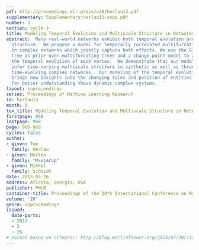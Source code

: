 ```yaml
---
pdf: http://proceedings.mlr.press/v28/herlau13.pdf
supplementary: Supplementary:herlau13-supp.pdf
number: 3
section: cycle-3
title: Modeling Temporal Evolution and Multiscale Structure in Networks
abstract: 'Many real-world networks exhibit both temporal evolution and multiscale
  structure.  We propose a model for temporally correlated multifurcating hierarchies
  in complex networks which jointly capture both effects. We use the Gibbs fragmentation
  tree as prior over multifurcating trees and a change-point model to account for
  the temporal evolution of each vertex.  We demonstrate that our model is able to
  infer time-varying multiscale structure in synthetic as well as three real world
  time-evolving complex networks.  Our modeling of the temporal evolution of hierarchies
  brings new insights into the changing roles and position of entities and possibilities
  for better understanding these dynamic complex systems.  '
layout: inproceedings
series: Proceedings of Machine Learning Research
id: herlau13
month: 0
tex_title: Modeling Temporal Evolution and Multiscale Structure in Networks
firstpage: 960
lastpage: 968
page: 960-968
cycles: false
author:
- given: Tue
  family: Herlau
- given: Morten
  family: "M\x1Arup"
- given: Mikkel
  family: Schmidt
date: 2013-05-26
address: Atlanta, Georgia, USA
publisher: PMLR
container-title: Proceedings of the 30th International Conference on Machine Learning
volume: '28'
genre: inproceedings
issued:
  date-parts:
  - 2013
  - 5
  - 26
# Format based on citeproc: http://blog.martinfenner.org/2013/07/30/citeproc-yaml-for-bibliographies/
---
```

